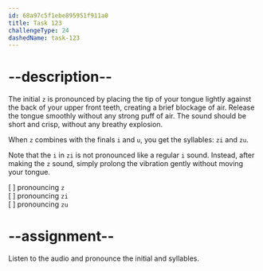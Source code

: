 ```yaml
---
id: 68a97c5f1ebe895951f911a0
title: Task 123
challengeType: 24
dashedName: task-123
---
```


<!--SPEAKING-->

<!-- (Audio) A: z, zi, zu -->

# --description--

The initial `z` is pronounced by placing the tip of your tongue lightly against the back of your upper front teeth, creating a brief blockage of air. Release the tongue smoothly without any strong puff of air. The sound should be short and crisp, without any breathy explosion.  

When `z` combines with the finals `i` and `u`, you get the syllables: `zi` and `zu`.

Note that the `i` in `zi` is not pronounced like a regular `i` sound. Instead, after making the `z` sound, simply prolong the vibration gently without moving your tongue.

[ ] pronouncing `z`  
[ ] pronouncing `zi`  
[ ] pronouncing `zu`

# --assignment--

Listen to the audio and pronounce the initial and syllables.
